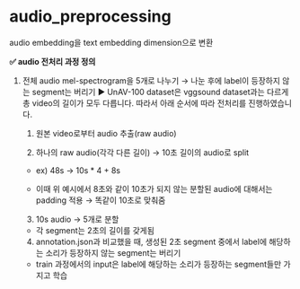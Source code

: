 # audio_preprocessing
audio embedding을 text embedding dimension으로 변환


**✅ audio 전처리 과정 정의**

1. 전체 audio mel-spectrogram을 5개로 나누기 → 나눈 후에 label이 등장하지 않는 segment는 버리기
    ▶️ UnAV-100 dataset은 vggsound dataset과는 다르게 총 video의 길이가 모두 다릅니다. 따라서 아래 순서에 따라 전처리를 진행하였습니다.
   
    1) 원본 video로부터 audio 추출(raw audio)
    
    2) 하나의 raw audio(각각 다른 길이) → 10초 길이의 audio로 split
    
    - ex) 48s → 10s * 4 + 8s
      
    - 이때 위 예시에서 8초와 같이 10초가 되지 않는 분할된 audio에 대해서는 padding 적용 → 똑같이 10초로 맞춰줌
    
    3) 10s audio → 5개로 분할
       
    - 각 segment는 2초의 길이를 갖게됨
    
    4) annotation.json과 비교했을 때, 생성된 2초 segment 중에서 label에 해당하는 소리가 등장하지 않는 segment는 버리기
    -  train 과정에서의 input은 label에 해당하는 소리가 등장하는 segment들만 가지고 학습
